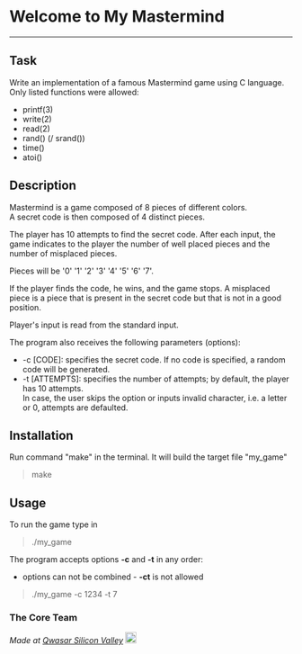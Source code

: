 # Welcome to My Mastermind
***

## Task
Write an implementation of a famous Mastermind game using C language.  
Only listed functions were allowed: 
* printf(3)
* write(2)
* read(2)
* rand() (/ srand())
* time()
* atoi()

## Description
Mastermind is a game composed of 8 pieces of different colors.  
A secret code is then composed of 4 distinct pieces.

The player has 10 attempts to find the secret code.
After each input, the game indicates to the player the number of well placed pieces and the number of misplaced pieces.

Pieces will be '0' '1' '2' '3' '4' '5' '6' '7'.

If the player finds the code, he wins, and the game stops.
A misplaced piece is a piece that is present in the secret code but that is not in a good position.

Player's input is read from the standard input.

The program also receives the following parameters (options):  
* -c [CODE]: specifies the secret code. If no code is specified, a random code will be generated.  
* -t [ATTEMPTS]: specifies the number of attempts; by default, the player has 10 attempts.  
    In case, the user skips the option or inputs invalid character, i.e. a letter or 0, attempts are defaulted. 

## Installation
Run command "make" in the terminal. It will build the target file "my_game"
> make

## Usage
To run the game type in 
> ./my_game

The program accepts options **-c** and **-t** in any order:
- options can not be combined - **-ct** is not allowed

> ./my_game -c 1234 -t 7


### The Core Team

<span><i>Made at <a href='https://qwasar.io'>Qwasar Silicon Valley</a></i></span>
<span><img alt='Qwasar Silicon Valley Logo' src='https://storage.googleapis.com/qwasar-public/qwasar-logo_50x50.png' width='20px'></span>
